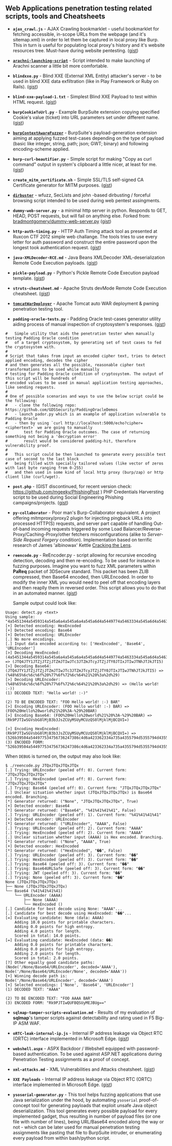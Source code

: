 ## Web Applications penetration testing related scripts, tools and Cheatsheets

- **`ajax_crawl.js`** - AJAX Crawling bookmarklet - useful bookmarklet for fetching accessible, in-scope URLs from the webpage (and it's sitemap.xml) in order to let them be captured in local proxy like Burp. This in turn is useful for populating local proxy's history and it's website resources tree. Must-have during website pentesting. ([gist](https://gist.github.com/mgeeky/db809bec7460707693f2ed3548ea6a43))

- [**`arachni-launching-script`**](https://github.com/mgeeky/arachni-launching-script) - Script intended to make launching of Arachni scanner a little bit more comfortable.

- **`blindxxe.py`** - Blind XXE (External XML Entity) attacker's server - to be used in blind XXE data exfiltration (like in Play Framework or Ruby on Rails). ([gist](https://gist.github.com/mgeeky/7f45c82e8d3097cbbbb250e37bc68573))

- **`blind-xxe-payload-1.txt`** - Simplest Blind XXE Payload to test within HTML request. ([gist](https://gist.github.com/mgeeky/cf677de6e7fdc05803f6935de1ee0882))

- **`burpCookieToUrl.py`** - Example BurpSuite extension copying specified Cookie's value (ticket) into URL parameters set under different name. ([gist](https://gist.github.com/mgeeky/61407112d6d09eaafd542e25590e1d35))

- [**`burpContextAwareFuzzer`**](https://github.com/mgeeky/burpContextAwareFuzzer) - BurpSuite's payload-generation extension aiming at applying fuzzed test-cases depending on the type of payload (basic like integer, string, path; json; GWT; binary) and following encoding-scheme applied.

- **`burp-curl-beautifier.py`** - Simple script for making "Copy as curl command" output in system's clipboard a little nicer, at least for me. ([gist](https://gist.github.com/mgeeky/3a5060e54004ca597241d6752b482675))

- **`create_mitm_certificate.sh`** - Simple SSL/TLS self-signed CA Certificate generator for MITM purposes. ([gist](https://gist.github.com/mgeeky/5e36d6482e73ab85c161c35bfd50c465))

- [**`dirbuster`**](https://github.com/mgeeky/dirbuster) - wfuzz, SecLists and john -based dirbusting / forceful browsing script intended to be used during web pentest assingments.

- **`dummy-web-server.py`** - a minimal http server in python. Responds to GET, HEAD, POST requests, but will fail on anything else. Forked from: [bradmontgomery/dummy-web-server.py](https://gist.github.com/bradmontgomery/2219997) ([gist](https://gist.github.com/mgeeky/c0675b2cf65bad6171edcb8f3bb2af6d))

- **`http-auth-timing.py`** - HTTP Auth Timing attack tool as presented at Ruxcon CTF 2012 simple web challange. The tools tries to use every letter for auth password and construct the entire password upon the longest took authentication request. ([gist](https://gist.github.com/mgeeky/57e866604942f1824da310982c46da84))

- **`java-XMLDecoder-RCE.md`** - Java Beans XMLDecoder XML-deserialization Remote Code Execution payloads. ([gist](https://gist.github.com/mgeeky/5eb48b17c9d282ad3170ef91cfb6fe4c))

- **`pickle-payload.py`** - Python's Pickle Remote Code Execution payload template. ([gist](https://gist.github.com/mgeeky/cbc7017986b2ec3e247aab0b01a9edcd))

- **`struts-cheatsheet.md`** - Apache Struts devMode Remote Code Execution cheatsheet. ([gist](https://gist.github.com/mgeeky/5ba0170a5fd0171eb91bc1fd0f2618b7))
- [**`tomcatWarDeployer`**](https://github.com/mgeeky/tomcatWarDeployer) - Apache Tomcat auto WAR deployment & pwning penetration testing tool.

- **`padding-oracle-tests.py`** - Padding Oracle test-cases generator utility aiding process of manual inspection of cryptosystem's responses. ([gist](https://gist.github.com/mgeeky/5dfa475af2c970197a62ad070ba5deee))

```
#   Simple utility that aids the penetration tester when manually testing Padding Oracle condition
#   of a target cryptosystem, by generating set of test cases to fed the cryptosystem with.
#
# Script that takes from input an encoded cipher text, tries to detect applied encoding, decodes the cipher
# and then generates all the possible, reasonable cipher text transformations to be used while manually
# testing for Padding Oracle condition of cryptosystem. The output of this script will be hundreds of
# encoded values to be used in manual application testing approaches, like sending requests.
#
# One of possible scenarios and ways to use the below script could be the following:
#   - clone the following repo: https://github.com/GDSSecurity/PaddingOracleDemos
#   - launch pador.py which is an example of application vulnerable to Padding Oracle
#   - then by using `curl http://localhost:5000/echo?cipher=<ciphertext>` we are going to manually
#       test for Padding Oracle outcomes. The case of returning something not being a 'decryption error'
#       result would be considered padding-hit, therefore vulnerability proof.
#
#   This script could be then launched to generate every possible test case of second to the last block
#   being filled with specially tailored values (like vector of zeros with last byte ranging from 0-255)
#   and then used in some kind of local http proxy (burp/zap) or http client like (curl/wget).
```

- **`post.php`** - (GIST discontinued, for recent version check: https://github.com/mgeeky/PhishingPost ) PHP Credentials Harversting script to be used during Social Engineering Phishing campaigns/projects. ([gist](https://gist.github.com/mgeeky/32375178621a5920e8c810d2d7e3b2e5))


- **`py-collaborator`** - Poor man's Burp-Collaborator equivalent. A project offering mitmproxy/proxy2 plugin for injecting pingback URLs into processed HTTP(S) requests, and server part capable of handling Out-of-band incoming requests triggered by some Load Balancer/Reverse-Proxy/Caching-Proxy/other fetchers misconfigurations (alike to _Server-Side Request Forgery_ condition). Implementation based on terrific research of James 'albinowax' Kettle [Cracking the Lens](https://portswigger.net/kb/papers/crackingthelens-whitepaper.pdf).

- **`reencode.py`** - ReEncoder.py - script allowing for recursive encoding detection, decoding and then re-encoding. To be used for instance in fuzzing purposes. Imagine you want to fuzz XML parameters within **PaReq** packet of 3DSecure standard. This packet has been ZLIB compressed, then Base64 encoded, then URLEncoded. In order to modify the inner XML you would need to peel off that encoding layers and then reaplly them in reversed order. This script allows you to do that in an automated manner. ([gist](https://gist.github.com/mgeeky/1052681318a8164b112edfcdcb30798f))

    Sample output could look like:

```
Usage: detect.py <text>
Using sample: "4a5451344a5459314a545a6a4a545a6a4a545a6d4a5449774a5463334a545a6d4a5463794a545a6a4a5459304a5449784a5449774a544e684a544a6b4a544935"
[+] Detected encoding: HexEncoded
[+] Detected encoding: Base64
[+] Detected encoding: URLEncoder
[.] No more encodings.
[.] Input data encoded according to: ['HexEncoded', 'Base64', 'URLEncoder']
[>] Decoding HexEncoded: (4a5451344a5459314a545a6a4a545a6a4a545a6d4a5449774a5463334a545a6d4a5463794a545a6a4a5459304a5449784a5449774a544e684a544a6b4a544935) => (JTQ4JTY1JTZjJTZjJTZmJTIwJTc3JTZmJTcyJTZjJTY0JTIxJTIwJTNhJTJkJTI5)
[>] Decoding Base64: (JTQ4JTY1JTZjJTZjJTZmJTIwJTc3JTZmJTcyJTZjJTY0JTIxJTIwJTNhJTJkJTI5) => (%48%65%6c%6c%6f%20%77%6f%72%6c%64%21%20%3a%2d%29)
[>] Decoding URLEncoder: (%48%65%6c%6c%6f%20%77%6f%72%6c%64%21%20%3a%2d%29) => (Hello world! :-))
(1) DECODED TEXT: "Hello world! :-)"

(2) TO BE ENCODED TEXT: "FOO Hello world! :-) BAR"
[>] Encoding URLEncoder: (FOO Hello world! :-) BAR) => (FOO%20Hello%20world%21%20%3A-%29%20BAR)
[>] Encoding Base64: (FOO%20Hello%20world%21%20%3A-%29%20BAR) => (Rk9PJTIwSGVsbG8lMjB3b3JsZCUyMSUyMCUzQS0lMjklMjBCQVI=)

[>] Encoding HexEncoded: (Rk9PJTIwSGVsbG8lMjB3b3JsZCUyMSUyMCUzQS0lMjklMjBCQVI=) => (526b39504a544977534756736247386c4d6a423362334a735a4355794d5355794d43557a5153306c4d6a6b6c4d6a42435156493d)
(3) ENCODED FORM: "526b39504a544977534756736247386c4d6a423362334a735a4355794d5355794d43557a5153306c4d6a6b6c4d6a42435156493d"
```

When `DEBUG` is turned on, the output may also look like:

```
$ ./reencode.py JTQxJTQxJTQxJTQx
[.] Trying: URLEncoder (peeled off: 0). Current form: "JTQxJTQxJTQxJTQx"
[.] Trying: HexEncoded (peeled off: 0). Current form: "JTQxJTQxJTQxJTQx"
[.] Trying: Base64 (peeled off: 0). Current form: "JTQxJTQxJTQxJTQx"
[.] Unclear situation whether input (JTQxJTQxJTQxJTQx) is Base64 encoded. Branching.
[*] Generator returned: ("None", "JTQxJTQxJTQxJTQx", True)
[+] Detected encoder: Base64
[*] Generator returned: ("Base64", "%41%41%41%41", False)
[.] Trying: URLEncoder (peeled off: 1). Current form: "%41%41%41%41"
[+] Detected encoder: URLEncoder
[*] Generator returned: ("URLEncoder", "AAAA", False)
[.] Trying: URLEncoder (peeled off: 2). Current form: "AAAA"
[.] Trying: HexEncoded (peeled off: 2). Current form: "AAAA"
[.] Unclear situation whether input (AAAA) is Hex encoded. Branching.
[*] Generator returned: ("None", "AAAA", True)
[+] Detected encoder: HexEncoded
[*] Generator returned: ("HexEncoded", "��", False)
[.] Trying: URLEncoder (peeled off: 3). Current form: "��"
[.] Trying: HexEncoded (peeled off: 3). Current form: "��"
[.] Trying: Base64 (peeled off: 3). Current form: "��"
[.] Trying: Base64URLSafe (peeled off: 3). Current form: "��"
[.] Trying: JWT (peeled off: 3). Current form: "��"
[.] Trying: None (peeled off: 3). Current form: "��"
None (JTQxJTQxJTQxJTQx)
├── None (JTQxJTQxJTQxJTQx)
└── Base64 (%41%41%41%41)
    └── URLEncoder (AAAA)
        ├── None (AAAA)
        └── HexEncoded ()
[.] Candidate for best decode using None: "AAAA"...
[.] Candidate for best decode using HexEncoded: "��"...
[=] Evaluating candidate: None (data: AAAA)
	Adding 10.0 points for printable characters.
	Adding 0.0 points for high entropy.
	Adding 4.0 points for length.
	Scored in total: 14.0 points.
[=] Evaluating candidate: HexEncoded (data: ��)
	Adding 0.0 points for printable characters.
	Adding 0.0 points for high entropy.
	Adding 2.0 points for length.
	Scored in total: 2.0 points.
[?] Other equally good candidate paths:
(Node('/None/Base64/URLEncoder', decoded='AAAA'), Node('/None/Base64/URLEncoder/None', decoded='AAAA'))
[+] Winning decode path is:
Node('/None/Base64/URLEncoder', decoded='AAAA')
[+] Selected encodings: ['None', 'Base64', 'URLEncoder']
(1) DECODED TEXT: "AAAA"

(2) TO BE ENCODED TEXT: "FOO AAAA BAR"
(3) ENCODED FORM: "Rk9PJTIwQUFBQSUyMEJBUg=="
```

- **`sqlmap-tamper-scripts-evaluation.md`** - Results of my evaluation of **sqlmap**'s tamper scripts against detectability and rating used in F5 Big-IP ASM WAF.

- **`oRTC-leak-internal-ip.js`** - Internal IP address leakage via Object RTC (ORTC) interface implemented in Microsoft Edge. ([gist](https://gist.github.com/mgeeky/03f0871fb88c64b3d6d3a725c3ba38bf))

- **`webshell.aspx`** - ASPX Backdoor / Webshell equipped with password-based authentication. To be used against ASP.NET applications during Penetration Testing assignments as a proof of concept.

- **`xml-attacks.md`** - XML Vulnerabilities and Attacks cheatsheet. ([gist](https://gist.github.com/mgeeky/4f726d3b374f0a34267d4f19c9004870))

- **`XXE Payloads`** - Internal IP address leakage via Object RTC (ORTC) interface implemented in Microsoft Edge. ([gist](https://gist.github.com/mgeeky/181c6836488e35fcbf70290a048cd51d))

- **`ysoserial-generator.py`** - This tool helps fuzzing applications that use Java serialization under the hood, by automating `ysoserial` proof-of-concept tool for generating payloads that exploit unsafe Java object deserialization. 
This tool generates every possible payload for every implemented gadget, thus resulting in number of payload files (or one file with number of lines), being URL/Base64 encoded along the way or not - which can be later used for manual penetration testing assignments like pasting that file to BurpSuite intruder, or enumerating every payload from within bash/python script.


